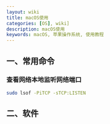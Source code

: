 ```yaml
---
layout: wiki
title: macOS使用
categories: [OS], wiki]
description: macOS使用
keywords: macOS, 苹果操作系统, 使用教程
---
```


## 一、常用命令

### 查看网络本地监听网络端口
```sh
sudo lsof -PiTCP -sTCP:LISTEN
```


## 二、软件

